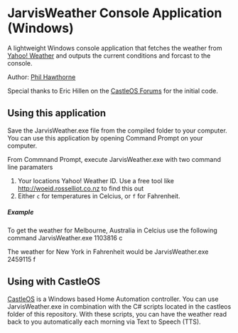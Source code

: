 JarvisWeather Console Application (Windows)
===========================================

A lightweight Windows console application that fetches the weather from [Yahoo! Weather](http://weather.yahoo.com) and outputs the current conditions and forcast to the console.

Author: [Phil Hawthorne](http://philhawthorne.com)

Special thanks to Eric Hillen on the [CastleOS Forums](http://castleos.com/forum/topic457-help-with-my-morning-wake-up-weather-script.aspx) for the initial code.

Using this application
----------------------

Save the JarvisWeather.exe file from the compiled folder to your computer. You can use this application by opening Command Prompt on your computer.

From Commnand Prompt, execute JarvisWeather.exe with two command line paramaters

1. Your locations Yahoo! Weather ID. Use a free tool like http://woeid.rosselliot.co.nz to find this out
2. Either `c` for temperatures in Celcius, or `f` for Fahrenheit.


##### Example


To get the weather for Melbourne, Australia in Celcius use the following command
	JarvisWeather.exe 1103816 c

The weather for New York in Fahrenheit would be
	JarvisWeather.exe 2459115 f


Using with CastleOS
-------------------
[CastleOS](http://castleos.com/) is a Windows based Home Automation controller. You can use JarvisWeather.exe in combination with the C# scripts located in the castleos folder of this repository. With these scripts, you can have the weather read back to you automatically each morning via Text to Speech (TTS).
